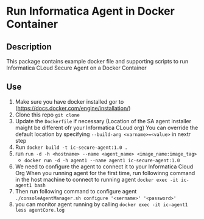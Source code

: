 # Run Informatica Agent in Docker Container

## Description
This package contains example docker file and supporting scripts to run Informatica CLoud Secure Agent on a Docker Container

## Use

1. Make sure you have docker installed gor to (https://docs.docker.com/engine/installation/)
2. Clone this repo  `git clone `
3. Update the `Dockerfile`  if necessary (Location of the SA agent installer maight be different ofr your Informatica CLoud org) You can override the default location by specifying `--build-arg <varname>=<value>` in nextr step
4. Run `docker build -t ic-secure-agent:1.0 .`
5. run `run -d -h <hostname> --name <agent_name> <image_name:image_tag>`
    +  `docker run -d -h agent1 --name agent1 ic-secure-agent:1.0`
6. We need to configure the agent to connect it to your Informatica Cloud Org When you running agent for the first time, run followinng command in the host machine to connect to running agent
    `docker exec -it ic-agent1 bash`
7. Then run following command to configure agent `./consoleAgentManager.sh configure '<sername>' '<password>'`
8. you can monitor agent running by calling `docker exec -it ic-agent1 less agentCore.log`




